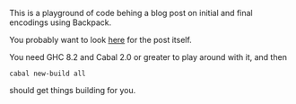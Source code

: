 
This is a playground of code behing a blog post on initial and final encodings using Backpack.

You probably want to look [here](./blog/posts/backpack-for-initial-and-final-encodings.md) for the post itself.

You need GHC 8.2 and Cabal 2.0 or greater to play around with it, and then
```
cabal new-build all
```
should get things building for you.
